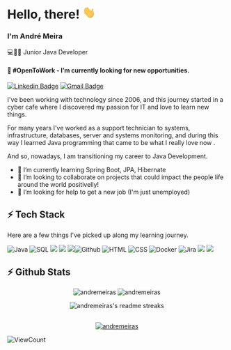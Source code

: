 # Hello, there! <img src="https://raw.githubusercontent.com/ABSphreak/ABSphreak/master/gifs/Hi.gif" width="30px">

### I'm André Meira
💻👨‍💻 Junior Java Developer
#### 🔭 #OpenToWork - I’m currently looking for new opportunities.

[![Linkedin Badge](https://img.shields.io/badge/-Andre_Meira-blue?style=flat-square&logo=Linkedin&logoColor=white&link=https://www.linkedin.com/in/andremeiras//)](https://in.linkedin.com/in/andremeiras) [![Gmail Badge](https://img.shields.io/badge/-andremeirati@gmail.com-c14438?style=flat-square&logo=Gmail&logoColor=white&link=mailto:andremeirati@gmail.com)](mailto:andremeirati@gmail.com)


I've been working with technology since 2006, and this journey started in a cyber cafe where I discovered my passion for IT and love to learn new things. 

For many years I've worked as a support technician to systems, infrastructure, databases, server and systems monitoring, and during this way I learned Java programming that came to be what I really love now .

And so, nowadays, I am transitioning my career to Java Development. 

- 🌱 I’m currently learning Spring Boot, JPA, Hibernate
- 👯 I’m looking to collaborate on projects that could impact the people life around the world positivelly!
- 🤔 I’m looking for help to get a new job (I'm just unemployed)

## ⚡ Tech Stack

Here are a few things I've picked up along my learning journey.

 ![Java](https://img.shields.io/badge/Java-ED8B00?style=for-the-badge&logo=java&logoColor=white) ![SQL](https://img.shields.io/badge/-SQL-000?style=for-the-badge&logo=MySQL&logoColor=4479A1) <img src="https://img.shields.io/badge/mysql-4479A1.svg?&style=for-the-badge&logo=mysql&logoColor=white" height="25"/> <img src="https://img.shields.io/badge/javascript-F7DF1E.svg?&style=for-the-badge&logo=javascript&logoColor=white" height="25"/> ![](https://img.shields.io/badge/git%20-%23F05033.svg?&style=for-the-badge&logo=git&logoColor=white)![Github](https://img.shields.io/badge/github%20-%23121011.svg?&style=for-the-badge&logo=github&logoColor=white) ![HTML](https://img.shields.io/badge/HTML5-E34F26?style=for-the-badge&logo=html5&logoColor=white) ![CSS](https://img.shields.io/badge/CSS-239120?&style=for-the-badge&logo=css3&logoColor=white) ![Docker](https://img.shields.io/badge/docker%20-%230db7ed.svg?&style=for-the-badge&logo=docker&logoColor=white) ![Jira](https://img.shields.io/badge/-Jira-000?&style=for-the-badge&logo=Jira-Software&logoColor=0052CC) <img src="https://img.shields.io/badge/ubuntu-42B029.svg?&style=for-the-badge&logo=ubuntu&logoColor=white" height="25"/> <img src="https://img.shields.io/badge/VS%20Code-007ACC.svg?&style=for-the-badge&logo=visual-studio-code&logoColor=white" height="25"/> 
 
## <b>⚡ Github Stats</b>
<p align="center">
    <img height="180em" src="https://github-readme-stats.vercel.app/api?username=andremeiras&count_private=true&show_icons=true&theme=vue&include_all_commits=true" alt="andremeiras"/>
    <img height="180em" src="https://github-readme-stats.vercel.app/api/top-langs/?username=andremeiras&theme=vue&hide=css,tcl,html" alt="andremeiras" />
</p>

<p align="center">
  <img src="https://github-readme-streak-stats.herokuapp.com/?user=andremeiras&theme=tokyonight_duo&hide_border=false" alt="andremeiras's readme streaks" />
</p>

 
##

<p align="center">
    <a href="https://www.buymeacoffee.com/andremeiras" rel="nofollow"><img src="https://i.imgur.com/Rx78S02.png" alt="andremeiras" style="max-width:100%;" width="200px"></a>
</p>



![ViewCount](https://views.whatilearened.today/views/github/andremeiras/views.svg)
